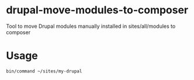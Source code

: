 # drupal-move-modules-to-composer

Tool to move Drupal modules manually installed in sites/all/modules to composer

# Usage

```
bin/command ~/sites/my-drupal
```

